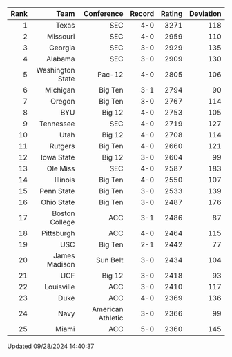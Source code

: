 | Rank  | Team                 | Conference           | Record   | Rating | Deviation |
| ---:  | ---:                 | ---:                 | ---:     | ---:   | ---:      |
| 1     | Texas                | SEC                  | 4-0      | 3271   | 118       |
| 2     | Missouri             | SEC                  | 4-0      | 2959   | 110       |
| 3     | Georgia              | SEC                  | 3-0      | 2929   | 135       |
| 4     | Alabama              | SEC                  | 3-0      | 2909   | 130       |
| 5     | Washington State     | Pac-12               | 4-0      | 2805   | 106       |
| 6     | Michigan             | Big Ten              | 3-1      | 2794   | 90        |
| 7     | Oregon               | Big Ten              | 3-0      | 2767   | 114       |
| 8     | BYU                  | Big 12               | 4-0      | 2753   | 105       |
| 9     | Tennessee            | SEC                  | 4-0      | 2719   | 127       |
| 10    | Utah                 | Big 12               | 4-0      | 2708   | 114       |
| 11    | Rutgers              | Big Ten              | 4-0      | 2660   | 121       |
| 12    | Iowa State           | Big 12               | 3-0      | 2604   | 99        |
| 13    | Ole Miss             | SEC                  | 4-0      | 2587   | 183       |
| 14    | Illinois             | Big Ten              | 4-0      | 2550   | 107       |
| 15    | Penn State           | Big Ten              | 3-0      | 2533   | 139       |
| 16    | Ohio State           | Big Ten              | 3-0      | 2487   | 176       |
| 17    | Boston College       | ACC                  | 3-1      | 2486   | 87        |
| 18    | Pittsburgh           | ACC                  | 4-0      | 2464   | 115       |
| 19    | USC                  | Big Ten              | 2-1      | 2442   | 77        |
| 20    | James Madison        | Sun Belt             | 3-0      | 2434   | 104       |
| 21    | UCF                  | Big 12               | 3-0      | 2418   | 93        |
| 22    | Louisville           | ACC                  | 3-0      | 2410   | 117       |
| 23    | Duke                 | ACC                  | 4-0      | 2369   | 136       |
| 24    | Navy                 | American Athletic    | 3-0      | 2366   | 99        |
| 25    | Miami                | ACC                  | 5-0      | 2360   | 145       |

Updated 09/28/2024 14:40:37
